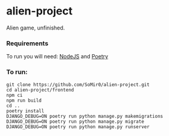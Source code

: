 # alien-project

Alien game, unfinished.

### Requirements

To run you will need: [NodeJS](https://nodejs.org/) and [Poetry](https://python-poetry.org/)

### To run:

```
git clone https://github.com/SoMir0/alien-project.git
cd alien-project/frontend
npm ci
npm run build
cd ..
poetry install
DJANGO_DEBUG=ON poetry run python manage.py makemigrations
DJANGO_DEBUG=ON poetry run python manage.py migrate
DJANGO_DEBUG=ON poetry run python manage.py runserver
```

